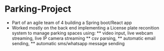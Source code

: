 # Parking-Project
* Part of an agile team of 4 building a Spring boot/React app
* Worked mostly on the back end implementing a License plate reconition system to manage parking spaces using:
** video input, live webcam streaming, live IP camera streaming
** csv parsing,
** automatic email sending,
** automatic sms/whatsapp message sending